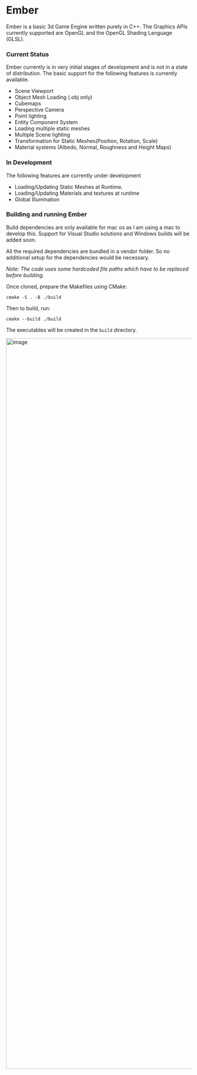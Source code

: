 # Ember

Ember is a basic 3d Game Engine written purely in C++. The Graphics APIs currently supported are OpenGL and the OpenGL Shading Language (GLSL).

### Current Status
Ember currently is in very initial stages of development and is not in a state of distribution. The basic support for the following features is currently available.

 - Scene Viewport
 - Object Mesh Loading (.obj only)
 - Cubemaps
 - Perspective Camera
 - Point lighting
 - Entity Component System
 - Loading multiple static meshes
 - Multiple Scene lighting
 - Transformation for Static Meshes(Position, Rotation, Scale)
 - Material systems (Albedo, Normal, Roughness and Height Maps)

### In Development
The following features are currently under development
 - Loading/Updating Static Meshes at Runtime.
 - Loading/Updating Materials and textures at runtime
 - Global Illumination

### Building and running Ember
Build dependencies are only available for mac os as I am using a mac to develop this. Support for Visual Studio solutions and Windows builds will be added soon.

All the required dependencies are bundled in a vendor folder. So no additional setup for the dependencies would be necessary.

**Note:* The code uses some hardcoded file paths which have to be replaced before building.*

Once cloned, prepare the Makefiles using CMake:

    cmake -S . -B ./build

Then to build, run:

    cmake --build ./build

The executables will be created in the `build` directory.

<img width="1987" alt="image" src="https://github.com/user-attachments/assets/75d7bb2a-83c4-4b68-80b2-fc14f0071066" />
